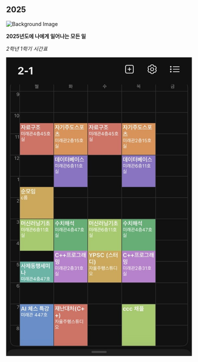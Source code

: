 ## 2025
![Background Image](https://blog.kakaocdn.net/dn/cVyCq4/btqzHaHQzC2/bluwoIBzSEXfsypOBwkw11/img.jpg)

**2025년도에 나에게 일어나는 모든 일**

*2학년 1학기 시간표*

![시간표](1학기_시간표.jpg)
